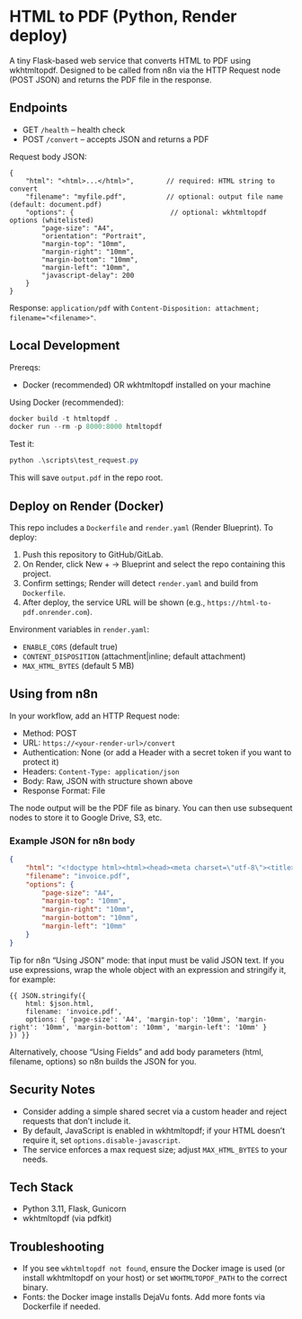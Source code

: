 # HTML to PDF (Python, Render deploy)

A tiny Flask-based web service that converts HTML to PDF using wkhtmltopdf. Designed to be called from n8n via the HTTP Request node (POST JSON) and returns the PDF file in the response.

## Endpoints

- GET `/health` – health check
- POST `/convert` – accepts JSON and returns a PDF

Request body JSON:

```
{
	"html": "<html>...</html>",        // required: HTML string to convert
	"filename": "myfile.pdf",          // optional: output file name (default: document.pdf)
	"options": {                        // optional: wkhtmltopdf options (whitelisted)
		"page-size": "A4",
		"orientation": "Portrait",
		"margin-top": "10mm",
		"margin-right": "10mm",
		"margin-bottom": "10mm",
		"margin-left": "10mm",
		"javascript-delay": 200
	}
}
```

Response: `application/pdf` with `Content-Disposition: attachment; filename="<filename>"`.

## Local Development

Prereqs:

- Docker (recommended) OR wkhtmltopdf installed on your machine

Using Docker (recommended):

```powershell
docker build -t htmltopdf .
docker run --rm -p 8000:8000 htmltopdf
```

Test it:

```powershell
python .\scripts\test_request.py
```

This will save `output.pdf` in the repo root.

## Deploy on Render (Docker)

This repo includes a `Dockerfile` and `render.yaml` (Render Blueprint). To deploy:

1. Push this repository to GitHub/GitLab.
2. On Render, click New + → Blueprint and select the repo containing this project.
3. Confirm settings; Render will detect `render.yaml` and build from `Dockerfile`.
4. After deploy, the service URL will be shown (e.g., `https://html-to-pdf.onrender.com`).

Environment variables in `render.yaml`:

- `ENABLE_CORS` (default true)
- `CONTENT_DISPOSITION` (attachment|inline; default attachment)
- `MAX_HTML_BYTES` (default 5 MB)

## Using from n8n

In your workflow, add an HTTP Request node:

- Method: POST
- URL: `https://<your-render-url>/convert`
- Authentication: None (or add a Header with a secret token if you want to protect it)
- Headers: `Content-Type: application/json`
- Body: Raw, JSON with structure shown above
- Response Format: File

The node output will be the PDF file as binary. You can then use subsequent nodes to store it to Google Drive, S3, etc.

### Example JSON for n8n body

```json
{
	"html": "<!doctype html><html><head><meta charset=\"utf-8\"><title>n8n</title></head><body><h1>Invoice</h1><p>Hello from n8n!</p></body></html>",
	"filename": "invoice.pdf",
	"options": {
		"page-size": "A4",
		"margin-top": "10mm",
		"margin-right": "10mm",
		"margin-bottom": "10mm",
		"margin-left": "10mm"
	}
}
```

Tip for n8n “Using JSON” mode: that input must be valid JSON text. If you use expressions, wrap the whole object with an expression and stringify it, for example:

```
{{ JSON.stringify({
	html: $json.html,
	filename: 'invoice.pdf',
	options: { 'page-size': 'A4', 'margin-top': '10mm', 'margin-right': '10mm', 'margin-bottom': '10mm', 'margin-left': '10mm' }
}) }}
```
Alternatively, choose “Using Fields” and add body parameters (html, filename, options) so n8n builds the JSON for you.

## Security Notes

- Consider adding a simple shared secret via a custom header and reject requests that don’t include it.
- By default, JavaScript is enabled in wkhtmltopdf; if your HTML doesn’t require it, set `options.disable-javascript`.
- The service enforces a max request size; adjust `MAX_HTML_BYTES` to your needs.

## Tech Stack

- Python 3.11, Flask, Gunicorn
- wkhtmltopdf (via pdfkit)

## Troubleshooting

- If you see `wkhtmltopdf not found`, ensure the Docker image is used (or install wkhtmltopdf on your host) or set `WKHTMLTOPDF_PATH` to the correct binary.
- Fonts: the Docker image installs DejaVu fonts. Add more fonts via Dockerfile if needed.

